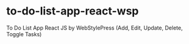 # to-do-list-app-react-wsp
To Do List App React JS by WebStylePress (Add, Edit, Update, Delete, Toggle Tasks)
